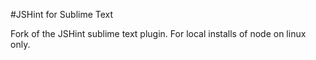 #JSHint for Sublime Text

Fork of the JSHint sublime text plugin. For local installs of node on linux only.
